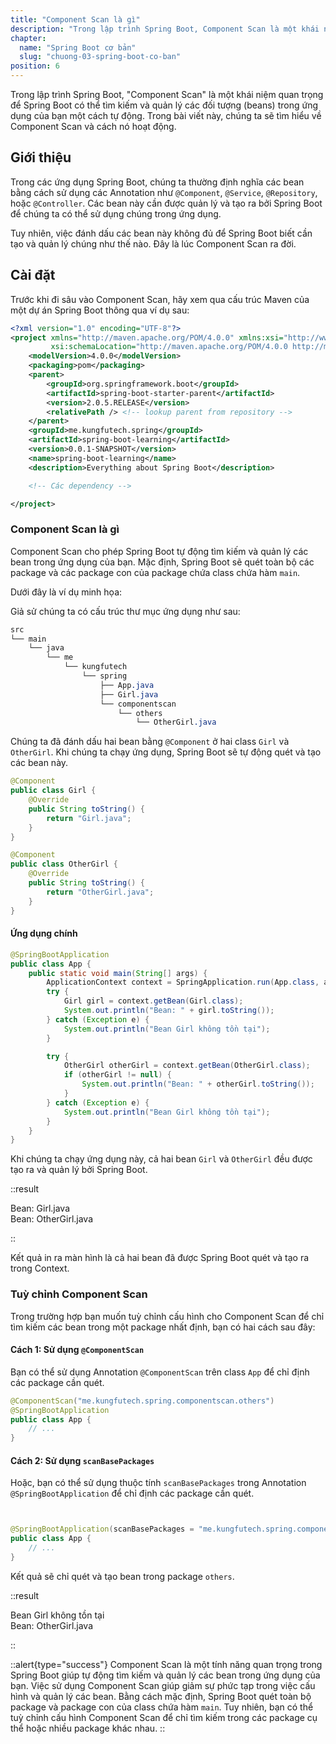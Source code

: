 ```yaml
---
title: "Component Scan là gì"
description: "Trong lập trình Spring Boot, Component Scan là một khái niệm quan trọng để Spring Boot có thể tìm kiếm và quản lý các đối tượng (beans) trong ứng dụng của bạn một cách tự động"
chapter:
  name: "Spring Boot cơ bản"
  slug: "chuong-03-spring-boot-co-ban"
position: 6
---
```


Trong lập trình Spring Boot, "Component Scan" là một khái niệm quan trọng để Spring Boot có thể tìm kiếm và quản lý các đối tượng (beans) trong ứng dụng của bạn một cách tự động. Trong bài viết này, chúng ta sẽ tìm hiểu về Component Scan và cách nó hoạt động.

## Giới thiệu

Trong các ứng dụng Spring Boot, chúng ta thường định nghĩa các bean bằng cách sử dụng các Annotation như `@Component`, `@Service`, `@Repository`, hoặc `@Controller`. Các bean này cần được quản lý và tạo ra bởi Spring Boot để chúng ta có thể sử dụng chúng trong ứng dụng.

Tuy nhiên, việc đánh dấu các bean này không đủ để Spring Boot biết cần tạo và quản lý chúng như thế nào. Đây là lúc Component Scan ra đời.

## Cài đặt

Trước khi đi sâu vào Component Scan, hãy xem qua cấu trúc Maven của một dự án Spring Boot thông qua ví dụ sau:

```xml
<?xml version="1.0" encoding="UTF-8"?>
<project xmlns="http://maven.apache.org/POM/4.0.0" xmlns:xsi="http://www.w3.org/2001/XMLSchema-instance"
         xsi:schemaLocation="http://maven.apache.org/POM/4.0.0 http://maven.apache.org/xsd/maven-4.0.0.xsd">
    <modelVersion>4.0.0</modelVersion>
    <packaging>pom</packaging>
    <parent>
        <groupId>org.springframework.boot</groupId>
        <artifactId>spring-boot-starter-parent</artifactId>
        <version>2.0.5.RELEASE</version>
        <relativePath /> <!-- lookup parent from repository -->
    </parent>
    <groupId>me.kungfutech.spring</groupId>
    <artifactId>spring-boot-learning</artifactId>
    <version>0.0.1-SNAPSHOT</version>
    <name>spring-boot-learning</name>
    <description>Everything about Spring Boot</description>

    <!-- Các dependency -->

</project>
```

### Component Scan là gì

Component Scan cho phép Spring Boot tự động tìm kiếm và quản lý các bean trong ứng dụng của bạn. Mặc định, Spring Boot sẽ quét toàn bộ các package và các package con của package chứa class chứa hàm `main`.

Dưới đây là ví dụ minh họa:

Giả sử chúng ta có cấu trúc thư mục ứng dụng như sau:

```css
src
└── main
    └── java
        └── me
            └── kungfutech
                └── spring
                    ├── App.java
                    ├── Girl.java
                    └── componentscan
                        └── others
                            └── OtherGirl.java
```

Chúng ta đã đánh dấu hai bean bằng `@Component` ở hai class `Girl` và `OtherGirl`. Khi chúng ta chạy ứng dụng, Spring Boot sẽ tự động quét và tạo các bean này.

```java
@Component
public class Girl {
    @Override
    public String toString() {
        return "Girl.java";
    }
}

@Component
public class OtherGirl {
    @Override
    public String toString() {
        return "OtherGirl.java";
    }
}
```

#### Ứng dụng chính

```java
@SpringBootApplication
public class App {
    public static void main(String[] args) {
        ApplicationContext context = SpringApplication.run(App.class, args);
        try {
            Girl girl = context.getBean(Girl.class);
            System.out.println("Bean: " + girl.toString());
        } catch (Exception e) {
            System.out.println("Bean Girl không tồn tại");
        }

        try {
            OtherGirl otherGirl = context.getBean(OtherGirl.class);
            if (otherGirl != null) {
                System.out.println("Bean: " + otherGirl.toString());
            }
        } catch (Exception e) {
            System.out.println("Bean Girl không tồn tại");
        }
    }
}
```

Khi chúng ta chạy ứng dụng này, cả hai bean `Girl` và `OtherGirl` đều được tạo ra và quản lý bởi Spring Boot.

::result

Bean: Girl.java</br>
Bean: OtherGirl.java

::

Kết quả in ra màn hình là cả hai bean đã được Spring Boot quét và tạo ra trong Context.

### Tuỳ chỉnh Component Scan

Trong trường hợp bạn muốn tuỳ chỉnh cấu hình cho Component Scan để chỉ tìm kiếm các bean trong một package nhất định, bạn có hai cách sau đây:

#### Cách 1: Sử dụng `@ComponentScan`

Bạn có thể sử dụng Annotation `@ComponentScan` trên class `App` để chỉ định các package cần quét.

```java
@ComponentScan("me.kungfutech.spring.componentscan.others")
@SpringBootApplication
public class App {
    // ...
}
```

#### Cách 2: Sử dụng `scanBasePackages`

Hoặc, bạn có thể sử dụng thuộc tính `scanBasePackages` trong Annotation `@SpringBootApplication` để chỉ định các package cần quét.

```java


@SpringBootApplication(scanBasePackages = "me.kungfutech.spring.componentscan.others")
public class App {
    // ...
}
```

Kết quả sẽ chỉ quét và tạo bean trong package `others`.

::result

Bean Girl không tồn tại</br>
Bean: OtherGirl.java

::

::alert{type="success"}
Component Scan là một tính năng quan trọng trong Spring Boot giúp tự động tìm kiếm và quản lý các bean trong ứng dụng của bạn. Việc sử dụng Component Scan giúp giảm sự phức tạp trong việc cấu hình và quản lý các bean. Bằng cách mặc định, Spring Boot quét toàn bộ package và package con của class chứa hàm `main`. Tuy nhiên, bạn có thể tuỳ chỉnh cấu hình Component Scan để chỉ tìm kiếm trong các package cụ thể hoặc nhiều package khác nhau.
::

